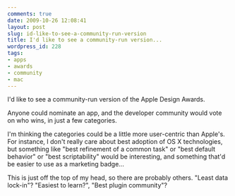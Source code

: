 ```yaml
---
comments: true
date: 2009-10-26 12:08:41
layout: post
slug: id-like-to-see-a-community-run-version
title: I'd like to see a community-run version...
wordpress_id: 228
tags:
- apps
- awards
- community
- mac
---
```


I'd like to see a community-run version of the Apple Design Awards.

Anyone could nominate an app, and the developer community would vote on who wins, in just a few categories.

I'm thinking the categories could be a little more user-centric than Apple's. For instance, I don't really care about best adoption of OS X technologies, but something like "best refinement of a common task" or "best default behavior" or "best scriptability" would be interesting, and something that'd be easier to use as a marketing badge...

This is just off the top of my head, so there are probably others. "Least data lock-in"? "Easiest to learn?", "Best plugin community"?
